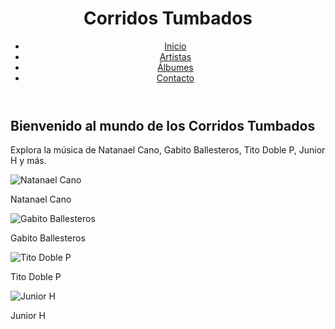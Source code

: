 
<html>
<head>
    <meta charset="UTF-8">
    <meta name="viewport" content="width=device-width, initial-scale=1.0">
    <title>Corridos Tumbados</title>
    <link rel="stylesheet" href="web.css">
</head>
<body>

<header>
    <h1 class="titulo-sitio">Corridos Tumbados</h1>
    <nav>
        <ul class="menu">
            <li><a href="#">Inicio</a></li>
            <li><a href="#">Artistas</a></li>
            <li><a href="#">Álbumes</a></li>
            <li><a href="#">Contacto</a></li>
        </ul>
    </nav>
</header>

<section class="contenido">
    <h2>Bienvenido al mundo de los Corridos Tumbados</h2>
    <p>Explora la música de Natanael Cano, Gabito Ballesteros, Tito Doble P, Junior H y más.</p>
    <div class="artistas">
        <div class="artista">
            <img src="natanael-cano.jpg" alt="Natanael Cano">
            <p>Natanael Cano</p>
        </div>
        <div class="artista">
            <img src="gabito-ballesteros.jpg" alt="Gabito Ballesteros">
            <p>Gabito Ballesteros</p>
        </div>
        <div class="artista">
            <img src="tito-doble-p.jpg" alt="Tito Doble P">
            <p>Tito Doble P</p>
        </div>
        <div class="artista">
            <img src="junior-h.jpg" alt="Junior H">
            <p>Junior H</p>
        </div>
    </div>
</section>

</body>
</html>

